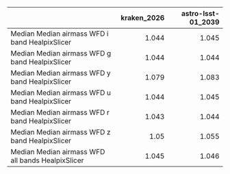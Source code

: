 |                                                   |   kraken_2026 |   astro-lsst-01_2039 |
|:--------------------------------------------------|--------------:|---------------------:|
| Median Median airmass WFD i band HealpixSlicer    |         1.044 |                1.045 |
| Median Median airmass WFD g band HealpixSlicer    |         1.044 |                1.044 |
| Median Median airmass WFD y band HealpixSlicer    |         1.079 |                1.083 |
| Median Median airmass WFD u band HealpixSlicer    |         1.044 |                1.045 |
| Median Median airmass WFD r band HealpixSlicer    |         1.043 |                1.044 |
| Median Median airmass WFD z band HealpixSlicer    |         1.05  |                1.055 |
| Median Median airmass WFD all bands HealpixSlicer |         1.045 |                1.046 |
